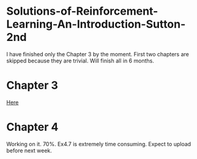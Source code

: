 # Solutions-of-Reinforcement-Learning-An-Introduction-Sutton-2nd

I have finished only the Chapter 3 by the moment. 
First two chapters are skipped because they are trivial.
Will finish all in 6 months.

# Chapter 3
[Here](https://github.com/LyWangPX/Solutions-of-Reinforcement-Learning-An-Introduction-Sutton-2nd/blob/master/Solutions_to_Reinforcement_Learning_by_Sutton_Chapter_3.pdf)

# Chapter 4
Working on it. 70%.
Ex4.7 is extremely time consuming. 
Expect to upload before next week.
